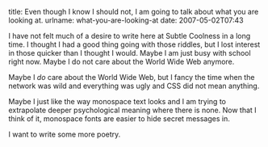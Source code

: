 title: Even though I know I should not, I am going to talk about what you are looking at.
urlname: what-you-are-looking-at
date: 2007-05-02T07:43

I have not felt much of a desire to write here at Subtle Coolness in a long time. I thought I had a good thing going with those riddles, but I lost interest in those quicker than I thought I would. Maybe I am just busy with school right now. Maybe I do not care about the World Wide Web anymore.

Maybe I _do_ care about the World Wide Web, but I fancy the time when the network was wild and everything was ugly and CSS did not mean anything.

Maybe I just like the way monospace text looks and I am trying to extrapolate deeper psychological meaning where there is none. Now that I think of it, monospace fonts are easier to hide secret messages in.

I want to write some more poetry.
